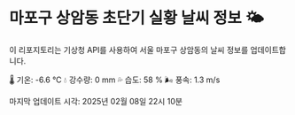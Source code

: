 
# 마포구 상암동 초단기 실황 날씨 정보 🌤️

이 리포지토리는 기상청 API를 사용하여 서울 마포구 상암동의 날씨 정보를 업데이트합니다. 

🌡️ 기온: -6.6 ℃
💧 강수량: 0 mm
💦 습도: 58 %
🌬️ 풍속: 1.3 m/s

마지막 업데이트 시각: 2025년 02월 08일 22시 10분    
